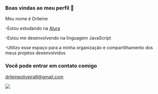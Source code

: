 ### Boas vindas ao meu perfil 🌸

Meu nome é Drileine 

-Estou estudando na [Alura](https://www.alura.com.br)

-Estou me desenvolvendo na linguagem JavaScript

-Utilizo esse espaço para a minha organização e compartilhamento dos meus projetos desenvolvidos

### Você pode entrar em contato comigo

drileineoliveira6@gmail.com

![](https://media1.tenor.com/m/ujXkKgEtogUAAAAC/e.gif)

